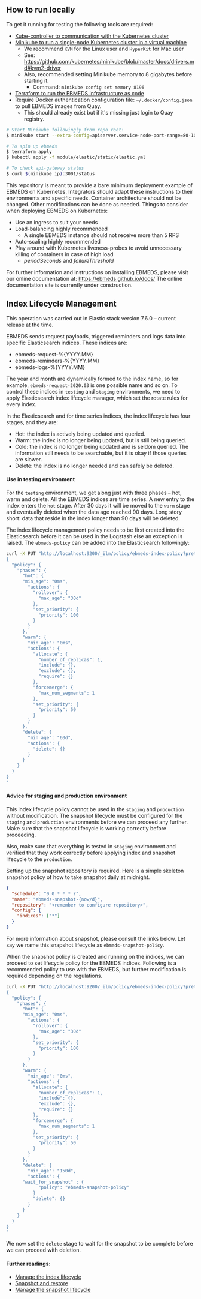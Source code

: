 ## How to run locally
To get it running for testing the following tools are required:
- [Kube-controller to communication with the Kubernetes cluster](https://kubernetes.io/docs/tasks/tools/install-kubectl/)
- [Minikube to run a single-node Kubernetes cluster in a virtual machine](https://kubernetes.io/docs/tasks/tools/install-minikube/)
  - We recommend `KVM` for the Linux user and `HyperKit` for Mac user
  - See: https://github.com/kubernetes/minikube/blob/master/docs/drivers.md#kvm2-driver
  - Also, recommended setting Minikube memory to 8 gigabytes before starting it.
    - Command: `minikube config set memory 8196`
- [Terraform to run the EBMEDS infrastructure as code](https://learn.hashicorp.com/terraform/getting-started/install.html#installing-terraform)
- Require Docker authentication configuration file: `~/.docker/config.json` to pull EBMEDS images from Quay.
  - This should already exist but if it's missing just login to Quay registry.

```bash
# Start Minikube followingly from repo root:
$ minikube start --extra-config=apiserver.service-node-port-range=80-10000

# To spin up ebmeds
$ terraform apply
$ kubectl apply -f module/elastic/static/elastic.yml

# To check api-gateway status
$ curl $(minikube ip):3001/status
```

This repository is meant to provide a bare minimum deployment example of EBMEDS on Kubernetes. Integrators should adapt these instructions to their environments and specific needs. Container architecture should not be changed. Other modifications can be done as needed. Things to consider when deploying EBMEDS on Kubernetes:

- Use an ingress to suit your needs
- Load-balancing highly recommended
    - A single EBMEDS instance should not receive more than 5 RPS
- Auto-scaling highly recommended
- Play around with Kubernetes liveness-probes to avoid unnecessary killing of containers in case of high load
    - *periodSeconds* and *failureThreshold*

For further information and instructions on installing EBMEDS, please visit our online documentation at: https://ebmeds.github.io/docs/
The online documentation site is currently under construction.

## Index Lifecycle Management
This operation was carried out in Elastic stack version 7.6.0 – current release at the time.

EBMEDS sends request payloads, triggered reminders and logs data into specific Elasticsearch indices. These indices are:
- ebmeds-request-%{YYYY.MM}
- ebmeds-reminders-%{YYYY.MM}
- ebmeds-logs-%{YYYY.MM}

The year and month are dynamically formed to the index name, so for example, `ebmeds-request-2020.03` is one possible name and so on. To control these indices in `testing` and `staging` environments, we need to apply Elasticsearch index lifecycle manager, which set the rotate rules for every index.

In the Elasticsearch and for time series indices, the index lifecycle has four stages, and they are:
- Hot: the index is actively being updated and queried.
- Warm: the index is no longer being updated, but is still being queried.
- Cold: the index is no longer being updated and is seldom queried. The information still needs to be searchable, but it is okay if those queries are slower.
- Delete: the index is no longer needed and can safely be deleted.

#### Use in testing environment
For the `testing` environment, we get along just with three phases – hot, warm and delete. All the EBMEDS indices are time series. A new entry to the index enters the `hot` stage. After 30 days it will be moved to the `warm` stage and eventually deleted when the data age reached 90 days. Long story short: data that reside in the index longer than 90 days will be deleted.

The index lifecycle management policy needs to be first created into the Elasticsearch before it can be used in the Logstash else an exception is raised. The `ebmeds-policy` can be added into the Elasticsearch followingly:

```bash
curl -X PUT "http://localhost:9200/_ilm/policy/ebmeds-index-policy?pretty" -H 'Content-Type: application/json' -d'
{
  "policy": {
    "phases": {
      "hot": {
      "min_age": "0ms",
        "actions": {
          "rollover": {
            "max_age": "30d"
          },
          "set_priority": {
            "priority": 100
          }
        }
      },
      "warm": {
        "min_age": "0ms",
        "actions": {
          "allocate": {
            "number_of_replicas": 1,
            "include": {},
            "exclude": {},
            "require": {}
          },
          "forcemerge": {
            "max_num_segments": 1
          },
          "set_priority": {
            "priority": 50
          }
        }
      },
      "delete": {
        "min_age": "60d",
        "actions": {
          "delete": {}
        }
      }
    }
  }
}
'
```

#### Advice for staging and production environment
This index lifecycle policy cannot be used in the `staging` and `production` without modification. The snapshot lifecycle must be configured for the `staging` and `production` environments before we can proceed any further. Make sure that the snapshot lifecycle is working correctly before proceeding. 

Also, make sure that everything is tested in `staging` environment and verified that they work correctly before applying index and snapshot lifecycle to the `production`.

Setting up the snapshot repository is required. Here is a simple skeleton snapshot policy of how to take snapshot daily at midnight.

```json
{
  "schedule": "0 0 * * * ?",
  "name": "ebmeds-snapshot-{now/d}",
  "repository": "<remember to configure repository>",
  "config": {
    "indices": ["*"]
  }
}
```
For more information about snapshot, please consult the links below.  Let say we name this snapshot lifecycle as `ebmeds-snapshot-policy`.

When the snapshot policy is created and running on the indices, we can proceed to set lifecycle policy for the EBMEDS indices. Following is a recommended policy to use with the EBMEDS, but further modification is required depending on the regulations.

```bash
curl -X PUT "http://localhost:9200/_ilm/policy/ebmeds-index-policy?pretty" -H 'Content-Type: application/json' -d'
{
  "policy": {
    "phases": {
      "hot": {
      "min_age": "0ms",
        "actions": {
          "rollover": {
            "max_age": "30d"
          },
          "set_priority": {
            "priority": 100
          }
        }
      },
      "warm": {
        "min_age": "0ms",
        "actions": {
          "allocate": {
            "number_of_replicas": 1,
            "include": {},
            "exclude": {},
            "require": {}
          },
          "forcemerge": {
            "max_num_segments": 1
          },
          "set_priority": {
            "priority": 50
          }
        }
      },
      "delete": {
        "min_age": "150d",
        "actions": {
	  "wait_for_snapshot" : {
            "policy": "ebmeds-snapshot-policy"
          }
          "delete": {}
        }
      }
    }
  }
}
'
```
We now set the `delete` stage to wait for the snapshot to be complete before we can proceed with deletion.

#### Further readings:
- [Manage the index lifecycle](https://www.elastic.co/guide/en/elasticsearch/reference/7.6/index-lifecycle-management.html)
- [Snapshot and restore](https://www.elastic.co/guide/en/elasticsearch/reference/7.6/snapshot-restore.html)
- [Manage the snapshot lifecycle](https://www.elastic.co/guide/en/elasticsearch/reference/7.6/snapshot-lifecycle-management.html)
